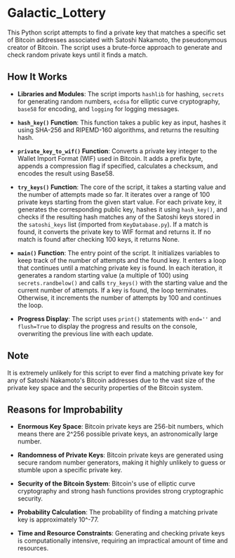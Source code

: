 # Galactic_Lottery

This Python script attempts to find a private key that matches a specific set of Bitcoin addresses associated with Satoshi Nakamoto, the pseudonymous creator of Bitcoin. The script uses a brute-force approach to generate and check random private keys until it finds a match.

## How It Works

- **Libraries and Modules**: The script imports `hashlib` for hashing, `secrets` for generating random numbers, `ecdsa` for elliptic curve cryptography, `base58` for encoding, and `logging` for logging messages.
  
- **`hash_key()` Function**: This function takes a public key as input, hashes it using SHA-256 and RIPEMD-160 algorithms, and returns the resulting hash.
  
- **`private_key_to_wif()` Function**: Converts a private key integer to the Wallet Import Format (WIF) used in Bitcoin. It adds a prefix byte, appends a compression flag if specified, calculates a checksum, and encodes the result using Base58.
  
- **`try_keys()` Function**: The core of the script, it takes a starting value and the number of attempts made so far. It iterates over a range of 100 private keys starting from the given start value. For each private key, it generates the corresponding public key, hashes it using `hash_key()`, and checks if the resulting hash matches any of the Satoshi keys stored in the `satoshi_keys` list (imported from `KeyDatabase.py`). If a match is found, it converts the private key to WIF format and returns it. If no match is found after checking 100 keys, it returns None.
  
- **`main()` Function**: The entry point of the script. It initializes variables to keep track of the number of attempts and the found key. It enters a loop that continues until a matching private key is found. In each iteration, it generates a random starting value (a multiple of 100) using `secrets.randbelow()` and calls `try_keys()` with the starting value and the current number of attempts. If a key is found, the loop terminates. Otherwise, it increments the number of attempts by 100 and continues the loop.
  
- **Progress Display**: The script uses `print()` statements with `end=''` and `flush=True` to display the progress and results on the console, overwriting the previous line with each update.

## Note

It is extremely unlikely for this script to ever find a matching private key for any of Satoshi Nakamoto's Bitcoin addresses due to the vast size of the private key space and the security properties of the Bitcoin system.

## Reasons for Improbability

- **Enormous Key Space**: Bitcoin private keys are 256-bit numbers, which means there are 2^256 possible private keys, an astronomically large number.
  
- **Randomness of Private Keys**: Bitcoin private keys are generated using secure random number generators, making it highly unlikely to guess or stumble upon a specific private key.
  
- **Security of the Bitcoin System**: Bitcoin's use of elliptic curve cryptography and strong hash functions provides strong cryptographic security.
  
- **Probability Calculation**: The probability of finding a matching private key is approximately 10^-77.
  
- **Time and Resource Constraints**: Generating and checking private keys is computationally intensive, requiring an impractical amount of time and resources.
